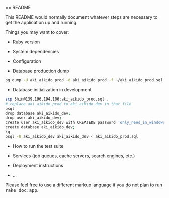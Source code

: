 == README

This README would normally document whatever steps are necessary to get the
application up and running.

Things you may want to cover:

* Ruby version

* System dependencies

* Configuration

* Database production dump

```bash
pg_dump -U aki_aikido_prod -d aki_aikido_prod -f ~/aki_aikido_prod.sql
```

* Database initialization in development

```bash
scp Shin@139.196.194.106:aki_aikido_prod.sql .
# replace aki_aikido_prod to aki_aikido_dev in that file
psql
drop database aki_aikido_dev;
drop user aki_aikido_dev;
create user aki_aikido_dev with CREATEDB password 'only_need_in_windows';
create database aki_aikido_dev;
\q
psql -U aki_aikido_dev aki_aikido_dev < aki_aikido_prod.sql
```

* How to run the test suite

* Services (job queues, cache servers, search engines, etc.)

* Deployment instructions

* ...


Please feel free to use a different markup language if you do not plan to run
<tt>rake doc:app</tt>.

